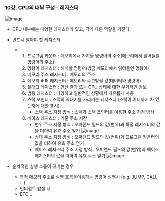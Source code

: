### [10강. CPU의 내부 구성 - 레지스터](https://www.youtube.com/watch?v=fSCHizcezTs)

![image](https://github.com/andongmin94/computer-science/assets/110483588/52f6dfcf-caab-4d30-8700-1880dbbe5b40)

- CPU 내부에는 다양한 레지스터가 있고, 각기 다른 역할을 가진다.

- 반드시 알아야 할 레지스터
  - 1. 프로그램 카운터 : 메모리에서 가져올 명령어의 주소(메모리에서 읽어들일 명령어의 주소)
    2. 명령어 레지스터 : 해석할 명령어(방금 메모리에서 읽어들인 명령어)
    3. 메모리 주소 레지스터 : 메모리의 주소
    4. 메모리 버퍼 레지스터 : 메모리와 주고받을 값(데이터와 명령어)
    5. 플래그 레지스터 : 연산 결과 또는 CPU 상태에 대한 부가적인 정보
    6. 범용 레지스터 : 다양하고 일반적인 상황에서 자유롭게 사용
    7. 스택 포인터 : 스택의 꼭대기를 가리키는 레지스터 (스택이 어디까지 차 있는지에 대한 표시)
       - 스택 주소 지정 방식 : 스택과 스택 포인터를 이용한 주소 지정 방식
    8. 베이스 레지스터 : 기준 주소 저장
       - 변위 주소 지정 방식 : 오퍼랜드 필드의 값(변위)과 특정 레지스터의 값을 더하여 유효 주소 얻기
![image](https://github.com/andongmin94/computer-science/assets/110483588/41a2f0ab-1982-424b-932b-82b7550c58fb)
       - 상대 주소 지정 방식 : 오퍼랜드 필드의 값(변위)과 프로그램 카운터의 값을 더하여 유효 주소 얻기
       - 베이스 레지스터 주소 지정 방식 : 오퍼랜드 필드의 값(변위)과 베이스 레지스터의 값을 더하여 유효 주소 얻기
![image](https://github.com/andongmin94/computer-science/assets/110483588/c4c83e16-8011-41e1-9fd1-0d73f7992d30)


- 순차적인 실행 흐름이 끊기는 경우
  - 특정 메모리 주소로 실행 흐름을이동하는 명령어 실행시 (e.g. JUMP, CALL ...)
  - 인터럽트 발생 시
  - ETC...
